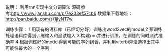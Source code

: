 说明：
利用rnn实现中文分词算法
源码参考:http://www.jianshu.com/p/7e233ef57cb6
数据集下载地址：http://pan.baidu.com/s/1jIyNT7w

训练步骤：
1 用现有的语料库（已经切分好）训练出word2vec的model
2 预训练处理语料库得到训练输入和测试输入
3 构建rnn并进行训练，在训练的同时测试准确率
4 根据训练好的model得到可能的序列组合，并利用viterbi算法选择出其中可能性最大的一个序列